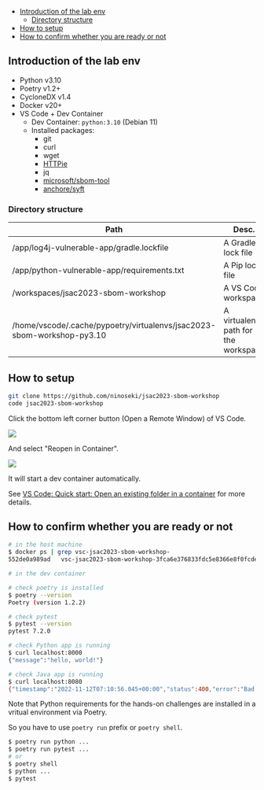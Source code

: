 - [Introduction of the lab env](#introduction-of-the-lab-env)
  * [Directory structure](#directory-structure)
- [How to setup](#how-to-setup)
- [How to confirm whether you are ready or not](#how-to-confirm-whether-you-are-ready-or-not)

## Introduction of the lab env

- Python v3.10
- Poetry v1.2+
- CycloneDX v1.4
- Docker v20+
- VS Code + Dev Container
  - Dev Container: `python:3.10` (Debian 11)
  - Installed packages:
    - git
    - curl
    - wget
    - [HTTPie](https://httpie.io/)
    - jq
    - [microsoft/sbom-tool](https://github.com/microsoft/sbom-tool)
    - [anchore/syft](https://github.com/anchore/syft)

### Directory structure

| Path                                                                   | Desc.                               |
|------------------------------------------------------------------------|-------------------------------------|
| /app/log4j-vulnerable-app/gradle.lockfile                              | A Gradle lock file                  |
| /app/python-vulnerable-app/requirements.txt                            | A Pip lock file                     |
| /workspaces/jsac2023-sbom-workshop                                     | A VS Code workspace                 |
| /home/vscode/.cache/pypoetry/virtualenvs/jsac2023-sbom-workshop-py3.10 | A virtualenv path for the workspace |

## How to setup

```bash
git clone https://github.com/ninoseki/jsac2023-sbom-workshop
code jsac2023-sbom-workshop
```

Click the bottom left corner button (Open a Remote Window) of VS Code.

![](https://i.imgur.com/EskbfTT.png)

And select "Reopen in Container".

![](https://i.imgur.com/NYNr49G.png)

It will start a dev container automatically.

See [VS Code: Quick start: Open an existing folder in a container](https://code.visualstudio.com/docs/devcontainers/containers#_quick-start-open-an-existing-folder-in-a-container) for more details.

## How to confirm whether you are ready or not

```bash
# in the host machine
$ docker ps | grep vsc-jsac2023-sbom-workshop-
552de0a989ad   vsc-jsac2023-sbom-workshop-3fca6e376833fdc5e8366e8f0fcde96e   "/bin/sh -c 'echo Co…"   About a minute ago   Up About a minute             admiring_hofstadter
```

```bash
# in the dev container

# check poetry is installed
$ poetry --version
Poetry (version 1.2.2)

# check pytest
$ pytest --version
pytest 7.2.0

# check Python app is running
$ curl localhost:8000
{"message":"hello, world!"}

# check Java app is running
$ curl localhost:8080
{"timestamp":"2022-11-12T07:10:56.045+00:00","status":400,"error":"Bad Request","path":"/"}
```

Note that Python requirements for the hands-on challenges are installed in a vritual environment via Poetry.

So you have to use `poetry run` prefix or `poetry shell`.

```bash
$ poetry run python ...
$ poetry run pytest ...
# or
$ poetry shell
$ python ...
$ pytest
```
